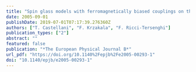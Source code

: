 ```yaml
---
title: "Spin glass models with ferromagnetically biased couplings on the Bethe lattice: analytic solutions and numerical simulations"
date: 2005-09-01
publishDate: 2019-07-01T07:17:39.276360Z
authors: ["T. Castellani", "F. Krzakala", "F. Ricci-Tersenghi"]
publication_types: ["2"]
abstract: ""
featured: false
publication: "*The European Physical Journal B*"
url_pdf: "https://doi.org/10.1140%2Fepjb%2Fe2005-00293-1"
doi: "10.1140/epjb/e2005-00293-1"
---
```


